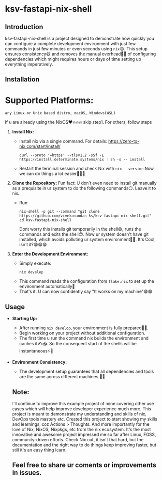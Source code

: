 # ksv-fastapi-nix-shell

## Introduction
ksv-fastapi-nix-shell is a project designed to demonstrate how quickly you can configure a complete development environment with just few commands in just few minutes or even seconds using `nix`😊. This setup ensures consistency😄 and removes the manual overhead😮‍💨 of configuring dependencies which might requires hours or days of time setting up everything imperatively.

## Installation
# Supported Platforms:
    any Linux or Unix based distro, macOS, Windows(WSL)

If u are already using the NixOS❤️🔥🔥🔥 skip step1.
For others, follow steps
1. **Install Nix:**
    -   Install nix via a single command. For details: https://zero-to-nix.com/start/install/

        ```
        curl --proto '=https' --tlsv1.2 -sSf -L https://install.determinate.systems/nix | sh -s -- install
        ```

    -   Restart the terminal session and check Nix with 
        ```nix --version```
    Now we can do things a lot easier🥳🎉🎊

2. **Clone the Repository:**
    Fun fact: U don't even need to install git manually as a prequisite in ur system to do the following commands😏. Leave it to nix.
   - Run:
     ```
     nix-shell -p git --command "git clone https://github.com/vivekanandan-ks/ksv-fastapi-nix-shell.git"
     cd ksv-fastapi-nix-shell
     ```
     Dont worry this installs git temporarily in the shell😃, runs the commands and exits the shell😊. Now ur system doesn't have git installed, which avoids polluting ur system environment💪😎. 
     It's Cool, isn't it?😁😁😁


3. **Enter the Development Environment:**
   - Simply execute:
     ```
     nix develop
     ```
   - This command reads the configuration from `flake.nix` to set up the environment automatically💪
   - That's it. U can now confidently say "It works on my machine"😁😁


## Usage

- **Starting Up:**
  - After running `nix develop`, your environment is fully prepared🥳💪.
  - Begin working on your project without additional configuration.
  - The first time u run the command nix builds the environment and caches it✍️📥. So the consequent start
    of the shells will be instantaneous⚡🚀

- **Environment Consistency:**
  - The development setup guarantees that all dependencies and tools are the same across different machines.🤘😁

  ## Note:
  I'll continue to improve this example project of mine covering other use cases which will help improve developer experience much more.
  This project is meant to demonstrate my understanding and skills of nix, DevOps tools mastery etc.
  Created this project to start showing my skills and learnings, coz Actions > Thoughts. 
  And more importantly for the love of Nix, NixOS, Nixpkgs, etc from the nix ecosystem. It's the most innovative and awesome project impressed me so far after Linux, FOSS, community-driven efforts. Check Nix out, it isn't that hard, but the documentation and the right way to do things keep improving faster, but still it's an easy thing learn.

  Feel free to share ur coments or improvements in issues.
  - 

